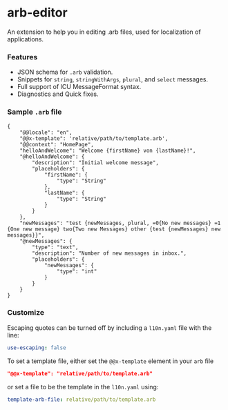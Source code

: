# arb-editor

An extension to help you in editing .arb files, used for localization of applications.

### Features
 * JSON schema for `.arb` validation.
 * Snippets for `string`, `stringWithArgs`, `plural`, and `select` messages.
 * Full support of ICU MessageFormat syntax.
 * Diagnostics and Quick fixes.

### Sample `.arb` file
```
{
    "@@locale": "en",
    "@@x-template": 'relative/path/to/template.arb',
    "@@context": "HomePage",
    "helloAndWelcome": "Welcome {firstName} von {lastName}!",
    "@helloAndWelcome": {
        "description": "Initial welcome message",
        "placeholders": {
            "firstName": {
                "type": "String"
            },
            "lastName": {
                "type": "String"
            }
        }
    },
    "newMessages": "test {newMessages, plural, =0{No new messages} =1 {One new message} two{Two new Messages} other {test {newMessages} new messages}}",
    "@newMessages": {
        "type": "text",
        "description": "Number of new messages in inbox.",
        "placeholders": {
            "newMessages": {
                "type": "int"
            }
        }
    }
}
```

### Customize

Escaping quotes can be turned off by including a `l10n.yaml` file with the line:
```yaml
use-escaping: false
```

To set a template file, either set the `@@x-template` element in your `arb` file
```json
"@@x-template": "relative/path/to/template.arb"
```
or set a file to be the template in the `l10n.yaml` using:
```yaml
template-arb-file: relative/path/to/template.arb
```